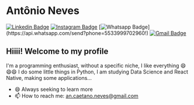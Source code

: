# Antônio Neves

[![Linkedin Badge](https://img.shields.io/badge/-Linkedin-blue?style=flat-square&logo=Linkedin&logoColor=white&link=https://www.linkedin.com/in/ant%C3%B4nio-caetano-neves-neto-88b7b01b8/)](https://www.linkedin.com/in/ant%C3%B4nio-caetano-neves-neto-88b7b01b8/)
[![Instagram Badge](https://img.shields.io/badge/-Instagram-a43b9d?style=flat-square&logo=Instagram&logoColor=white&link=https://www.instagram.com/anthnioneves/)](https://www.instagram.com/anthnioneves/)
[![Whatsapp Badge](https://img.shields.io/badge/-Whatsapp-4CA143?style=flat-square&labelColor=4CA143&logo=whatsapp&logoColor=white&link=https://api.whatsapp.com/send?phone=5533999702960!)](https://api.whatsapp.com/send?phone=5533999702960!)
[![Gmail Badge](https://img.shields.io/badge/-diego.schell.f@gmail.com-6633cc?style=flat-square&logo=Gmail&logoColor=white&link=mailto:an.caetano.neves@gmail.com)](an.caetano.neves@gmail.com)



## Hiiii! Welcome to my profile

I'm a programming enthusiast, without a specific niche, I like everything 😄😄😄
I do some little things in Python, I am studying Data Science and React Native, making some applications...

- 😄 Always seeking to learn more
- 📫 How to reach me: an.caetano.neves@gmail.com







